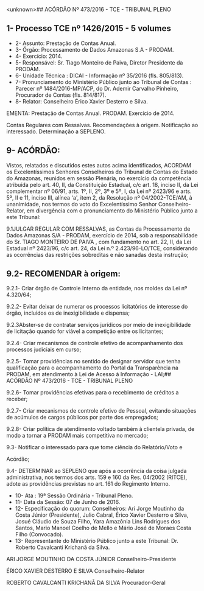 &lt;unknown&gt;## ACÓRDÃO Nº 473/2016 - TCE - TRIBUNAL PLENO

## 1- Processo TCE nº 1426/2015 - 5 volumes

- 2- Assunto: Prestação de Contas Anual.
- 3- Órgão: Processamento de Dados Amazonas S.A - PRODAM.
- 4- Exercício: 2014.
- 5- Responsável: Sr. Tiago Monteiro de Paiva, Diretor Presidente da PRODAM.
- 6- Unidade Técnica : DICAI - Informação nº 35/2016 (fls. 805/813).
- 7-  Pronunciamento  do Ministério  Público  junto  ao Tribunal  de  Contas :  Parecer  nº 1484/2016-MP/ACP,  do  Dr.  Ademir  Carvalho  Pinheiro,  Procurador  de  Contas  (fls. 814/817).
- 8- Relator: Conselheiro Érico Xavier Desterro e Silva.

EMENTA: Prestação de Contas Anual. PRODAM. Exercício de 2014.

Contas Regulares com Ressalvas. Recomendações à origem. Notificação ao interessado. Determinação a SEPLENO.

## 9- ACÓRDÃO:

Vistos, relatados e discutidos estes autos acima identificados,  ACORDAM os Excelentíssimos  Senhores  Conselheiros  do  Tribunal  de  Contas  do  Estado  do Amazonas, reunidos em sessão Plenária, no exercício da competência atribuída pelo art. 40, II, da Constituição Estadual, c/c art. 18, inciso II, da Lei complementar nº 06/91, arts. 1º,  II,  2º,  3º  e  5º,  I,  da  Lei  nº  2423/96  e  arts.  5º,  II  e  11,  inciso  III,  alínea  'a',  item  2,  da Resolução nº 04/2002-TCE/AM, à unanimidade, nos termos do voto do Excelentíssimo Senhor  Conselheiro-Relator, em divergência com  o  pronunciamento  do  Ministério Público junto a este Tribunal:

9.1JULGAR REGULAR COM RESSALVAS, as Contas da Processamento  de  Dados  Amazonas  S/A  -  PRODAM,  exercício  de  2014,  sob  a responsabilidade do Sr. TIAGO MONTEIRO DE PAIVA , com fundamento no art. 22, II, da Lei  Estadual  nº  2423/96,  c/c  art.  24,  da  Lei  n.º  2.423/96-LO/TCE,  considerando  as ocorrências das restrições sobreditas e não sanadas desta instrução;

## 9.2- RECOMENDAR à origem:

9.2.1- Criar órgão de Controle Interno da entidade, nos moldes da Lei nº 4.320/64;

9.2.2- Evitar deixar de numerar os processos licitatórios de interesse do órgão, incluídos os de inexigibilidade e dispensa;

9.2.3Abster-se de contratar serviços jurídicos por meio de inexigibilidade de licitação quando for viável a competição entre os licitantes;

9.2.4- Criar mecanismos de controle efetivo de acompanhamento dos processos judiciais em curso;

9.2.5-  Tomar  providências no  sentido  de  designar  servidor  que tenha qualificação para o acompanhamento do Portal da Transparência na PRODAM, em atendimento à Lei de Acesso à Informação - LAI;## ACÓRDÃO Nº 473/2016 - TCE - TRIBUNAL PLENO

9.2.6- Tomar providências efetivas para o recebimento de créditos a receber;

9.2.7-  Criar mecanismos  de  controle  efetivo  de  Pessoal,  evitando situações de acúmulos de cargos públicos por parte dos empregados;

9.2.8-  Criar política de  atendimento  voltado  também  à  clientela privada, de modo a tornar a PRODAM mais competitiva no mercado;

9.3-  Notificar o  interessado  para  que  tome  ciência  do  Relatório/Voto  e

Acórdão;

9.4- DETERMINAR ao SEPLENO que após a ocorrência da coisa julgada administrativa,  nos  termos  dos  arts.  159  e  160  da  Res.  04/2002  (RITCE),  adote  as providências previstas no art. 161 do Regimento Interno.

- 10- Ata : 19ª Sessão Ordinária - Tribunal Pleno.
- 11- Data da Sessão: 07 de Junho de 2016.
- 12-  Especificação  do  quorum: Conselheiros:  Ari  Jorge  Moutinho  da  Costa  Júnior (Presidente), Julio Cabral, Érico Xavier Desterro e Silva, Josué Cláudio de Souza Filho, Yara Amazônia Lins Rodrigues dos Santos, Mario Manoel Coelho de Mello e Mário José de Moraes Costa Filho (Convocado).
- 13- Representante do Ministério Público junto a este Tribunal: Dr. Roberto Cavalcanti Krichanã da Silva.

ARI JORGE MOUTINHO DA COSTA JÚNIOR Conselheiro-Presidente

ÉRICO XAVIER DESTERRO E SILVA Conselheiro-Relator

ROBERTO CAVALCANTI KRICHANÃ DA SILVA Procurador-Geral